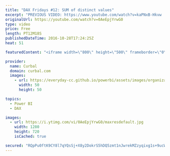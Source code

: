 ```yaml
---
title: "DAX Fridays #12: SUM of distinct values"
excerpt: "PREVIOUS VIDEO: https://www.youtube.com/watch?v=kaPNxB-Hkvw  NEXT VIDEO: -  Have you ever tried to calculate the sum of distinct or unique values in Power BI? Not straight forward right?  A distinct sum is a sum where you specify the values that you want to have included in the totals. W  In this video"
originalUrl: https://youtube.com/watch?v=0AeEpjYrwG0
type: video
price: Free
length: PT12M18S
publishedDateTime: 2016-10-28T17:24:25Z
heat: 51

featuredContent: "<iframe width=\"800\" height=\"500\" frameborder=\"0\" src=\"https://www.youtube.com/embed/0AeEpjYrwG0\" allow=\"accelerometer; autoplay; encrypted-media; gyroscope; picture-in-picture\" allowfullscreen></iframe>"

provider:
  name: Curbal
  domain: curbal.com
  images:
    - url: https://everyday-cc.github.io/powerbi/assets/images/organizations/curbal.com-50x50.jpg
      width: 50
      height: 50

topics:
  - Power BI
  - DAX

images:
  - url: https://i.ytimg.com/vi/0AeEpjYrwG0/maxresdefault.jpg
    width: 1280
    height: 720
    isCached: true

secured: "RQpPu0ftK9CY8l7qYQsSj+X8y2DokrS5hDQ5zmt1nJwrekMZzyqixg1s+9ucWcl4ZbwVELQ6Zxp3B02JzbQYrK5116NodoVzcjGae7nA91VqzMDoQnAMvSs+gvGKyqwm48KnHSXZRHDKM9TG4CoafgJYzYF0NDQaztYmehFep1oFp2BcoM1rGDb+id1XqP9M7rjiNj/G9y7PkonmMOHiu5Cd7S1zrDicevmXQ0+kSTTo2bJl1mnZEpJVXBF9sd7X77myeJ7XpBS4uA/OeQrCvMeQhFIugcS4tNvnJmbSgZmInF6ik5o83GllSXsR8sIfu2eoqazwXs6LhRmsGeWdjwsYLsuMGEoZAFqwP2bOHcCw8Q688M8lPHwzF7VIMg3/cSJXPOl2cZEPEctUTRTJJl6VVDoBSbDOx2aVKs25nl8=;45I4WF6X1V0so0bP2SgCTA=="
---
```


